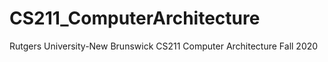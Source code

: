 # CS211_ComputerArchitecture
Rutgers University-New Brunswick CS211 Computer Architecture Fall 2020
